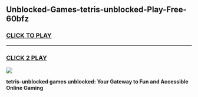 
## Unblocked-Games-tetris-unblocked-Play-Free-60bfz
<h3>
<a href="https://premium76.site?title=tetris-unblocked&ref=23A">CLICK TO PLAY</a></h3>
<hr>

<h3>
<a href="https://premium76.site?title=tetris-unblocked&ref=23A">CLICK 2 PLAY</a>
  
</h3>

<a href="https://premium76.site?title=tetris-unblocked&ref=23A"><img src="https://clearcache.store/games.png"></a>


**tetris-unblocked games unblocked: Your Gateway to Fun and Accessible Online Gaming**
